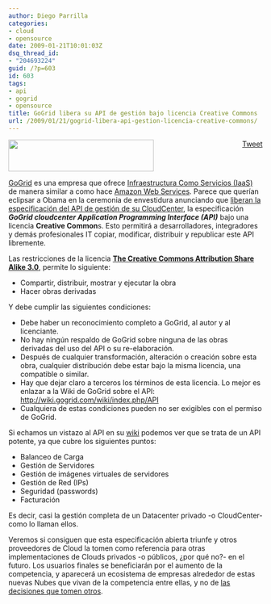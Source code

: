 ```yaml
---
author: Diego Parrilla
categories:
- cloud
- opensource
date: 2009-01-21T10:01:03Z
dsq_thread_id:
- "204693224"
guid: /?p=603
id: 603
tags:
- api
- gogrid
- opensource
title: GoGrid libera su API de gestión bajo licencia Creative Commons
url: /2009/01/21/gogrid-libera-api-gestion-licencia-creative-commons/
---
```


<div style="float: right; margin-left: 10px;">
  <a href="https://twitter.com/share" class="twitter-share-button" data-via="nubeblog" data-hashtags="api,gogrid,opensource" data-count="vertical" data-url="/2009/01/21/gogrid-libera-api-gestion-licencia-creative-commons/">Tweet</a>
</div>

[<img class="aligncenter size-full wp-image-604" title="gogridlogo" src="/wp-content/uploads/gogridlogo.gif" alt="" width="288" height="63" />](/wp-content/uploads/gogridlogo.gif)

[GoGrid](http://www.gogrid.com) es una empresa que ofrece [Infraestructura Como Servicios (IaaS)](/2008/10/15/saas-iaas-y-paas-las-tres-clases-de-cloud-computing/) de manera similar a como hace [Amazon Web Services](http://aws.amazon.com/). Parece que querían eclipsar a Obama en la ceremonia de envestidura anunciando que [liberan la especificación del API de gestión de su CloudCenter](http://blog.gogrid.com/2009/01/20/gogrid-releases-api-specification-to-the-cloud-computing-community-under-creative-commons-license/), la especificación **_GoGrid cloudcenter Application Programming Interface (API)_** bajo una licencia **Creative Common**s. Esto permitirá a desarrolladores, integradores y demás profesionales IT copiar, modificar, distribuir y republicar este API libremente.

Las restricciones de la licencia [**The Creative Commons Attribution Share Alike 3.0**](http://creativecommons.org/licenses/by-sa/3.0/us/), permite lo siguiente:

  * Compartir, distribuir, mostrar y ejecutar la obra
  * Hacer obras derivadas

Y debe cumplir las siguientes condiciones:

  * Debe haber un reconocimiento completo a GoGrid, al autor y al licenciante.
  * No hay ningún respaldo de GoGrid sobre ninguna de las obras derivadas del uso del API o su re-elaboración.
  * Después de cualquier transformación, alteración o creación sobre esta obra, cualquier distribución debe estar bajo la misma licencia, una compatible o similar.
  * Hay que dejar claro a terceros los términos de esta licencia. Lo mejor es enlazar a la Wiki de GoGrid sobre el API: <http://wiki.gogrid.com/wiki/index.php/API>
  * Cualquiera de estas condiciones pueden no ser exigibles con el permiso de GoGrid.

Si echamos un vistazo al API en su [wiki](http://wiki.gogrid.com/wiki/index.php/API) podemos ver que se trata de un API potente, ya que cubre los siguientes puntos:

  * Balanceo de Carga
  * Gestión de Servidores
  * Gestión de imágenes virtuales de servidores
  * Gestión de Red (IPs)
  * Seguridad (passwords)
  * Facturación

Es decir, casi la gestión completa de un Datacenter privado -o CloudCenter- como lo llaman ellos.

Veremos si consiguen que esta especificación abierta triunfe y otros proveedores de Cloud la tomen como referencia para otras implementaciones de Clouds privados -o públicos, ¿por qué no?- en el futuro. Los usuarios finales se beneficiarán por el aumento de la competencia, y aparecerá un ecosistema de empresas alrededor de estas nuevas Nubes que vivan de la competencia entre ellas, y no de [las decisiones que tomen otros](/2009/01/12/nueva-consola-de-gestion-de-amazon-ec2-la-dificil-tarea-de-sobrevivir-en-el-ecosistema-aws/).
